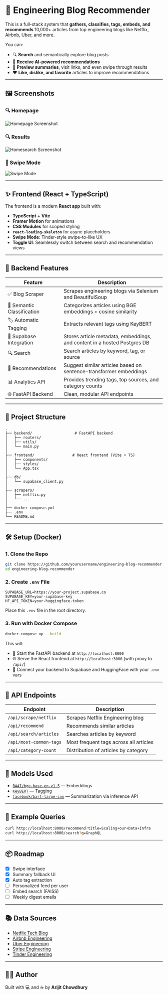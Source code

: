 # 🧠 Engineering Blog Recommender

This is a full-stack system that **gathers, classifies, tags, embeds, and recommends** 10,000+ articles from top engineering blogs like Netflix, Airbnb, Uber, and more.

You can:

* 🔍 **Search** and semantically explore blog posts
* 🤖 **Receive AI-powered recommendations**
* 📰 **Preview summaries**, visit links, and even swipe through results
* ❤️ **Like, dislike, and favorite** articles to improve recommendations

---

## 🖼️ Screenshots

### 🔍 Homepage

![Homepage Screenshot](screenshots/homePage.png)

### 🔍 Results

![Homesearch Screenshot](screenshots/homeScroll.png)

### 🤖 Swipe Mode

![Swipe Mode](screenshots/homeSwipe.png)

---

## ✨ Frontend (React + TypeScript)

The frontend is a modern **React app** built with:

* **TypeScript** + **Vite**
* **Framer Motion** for animations
* **CSS Modules** for scoped styling
* **`react-loading-skeleton`** for async placeholders
* **Swipe Mode**: Tinder-style swipe-to-like UX
* **Toggle UI**: Seamlessly switch between search and recommendation views

---

## 🚀 Backend Features

| Feature                    | Description                                                              |
| -------------------------- | ------------------------------------------------------------------------ |
| ✅ Blog Scraper             | Scrapes engineering blogs via Selenium and BeautifulSoup                 |
| 🧠 Semantic Classification | Categorizes articles using BGE embeddings + cosine similarity            |
| 🏷️ Automatic Tagging      | Extracts relevant tags using KeyBERT                                     |
| 🔐 Supabase Integration    | Stores article metadata, embeddings, and content in a hosted Postgres DB |
| 🔍 Search                  | Search articles by keyword, tag, or source                               |
| 🤖 Recommendations         | Suggest similar articles based on sentence-transformer embeddings        |
| 📊 Analytics API           | Provides trending tags, top sources, and category counts                 |
| 🌐 FastAPI Backend         | Clean, modular API endpoints                                             |

---

## 🧩 Project Structure

```
.
├── backend/                   # FastAPI backend
│   ├── routers/
│   ├── utils/
│   └── main.py
│
├── frontend/                 # React frontend (Vite + TS)
│   ├── components/
│   ├── styles/
│   └── App.tsx
│
├── db/
│   └── supabase_client.py
│
├── scrapers/
│   ├── netflix.py
│   └── ...
│
├── docker-compose.yml
├── .env
└── README.md
```

---

## 🛠️ Setup (Docker)

### 1. Clone the Repo

```bash
git clone https://github.com/yourusername/engineering-blog-recommender.git
cd engineering-blog-recommender
```

### 2. Create `.env` File

```env
SUPABASE_URL=https://your-project.supabase.co
SUPABASE_KEY=your-supabase-key
HF_API_TOKEN=your-huggingface-token
```

Place this `.env` file in the root directory.

### 3. Run with Docker Compose

```bash
docker-compose up --build
```

This will:

* 🚀 Start the FastAPI backend at `http://localhost:8000`
* 🌐 Serve the React frontend at `http://localhost:3000` (with proxy to `/api/`)
* 🧠 Connect your backend to Supabase and HuggingFace with your `.env` vars

---

## 🔌 API Endpoints

| Endpoint                | Description                            |
| ----------------------- | -------------------------------------- |
| `/api/scrape/netflix`   | Scrapes Netflix Engineering blog       |
| `/api/recommend`        | Recommends similar articles            |
| `/api/search/articles`  | Searches articles by keyword           |
| `/api/most-common-tags` | Most frequent tags across all articles |
| `/api/category-count`   | Distribution of articles by category   |

---

## 🤖 Models Used

* [`BAAI/bge-base-en-v1.5`](https://huggingface.co/BAAI/bge-base-en-v1.5) — Embeddings
* [`KeyBERT`](https://github.com/MaartenGr/KeyBERT) — Tagging
* [`facebook/bart-large-cnn`](https://huggingface.co/facebook/bart-large-cnn) — Summarization via inference API

---

## 🧪 Example Queries

```bash
curl http://localhost:8000/recommend?title=Scaling+our+Data+Infra
curl http://localhost:8000/search?q=GraphQL
```

---

## 📦 Roadmap

* [x] Swipe interface
* [x] Summary fallback UI
* [x] Auto tag extraction
* [ ] Personalized feed per user
* [ ] Embed search (FAISS)
* [ ] Weekly digest emails

---

## 📚 Data Sources

* [Netflix Tech Blog](https://netflixtechblog.com/)
* [Airbnb Engineering](https://medium.com/airbnb-engineering)
* [Uber Engineering](https://www.uber.com/blog/engineering/)
* [Stripe Engineering](https://stripe.com/blog)
* [Tinder Engineering](https://medium.com/tinder)

---

## 🧑‍💻 Author

Built with 💻 and ☕ by **Arijit Chowdhury**